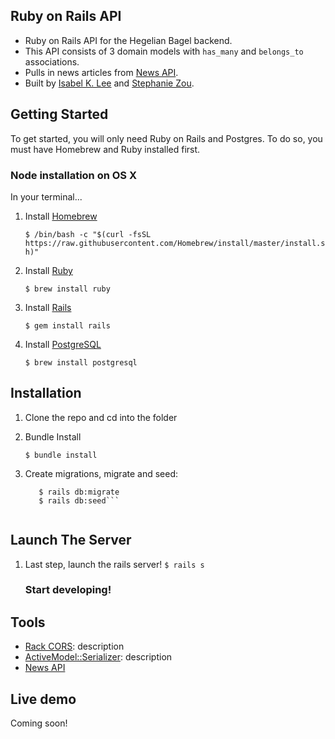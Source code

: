 ## Ruby on Rails API
* Ruby on Rails API for the Hegelian Bagel backend.
* This API consists of 3 domain models with `has_many` and `belongs_to` associations.
* Pulls in news articles from [News API](https://newsapi.org).
* Built by [Isabel K. Lee](https://www.kleetime.com) and [Stephanie Zou](https://github.com/stephaniezou1).

## Getting Started

To get started, you will only need Ruby on Rails and Postgres. To do so, you must have Homebrew and Ruby installed first.

### Node installation on OS X

In your terminal...

1. Install [Homebrew](https://brew.sh/)

    ```$ /bin/bash -c "$(curl -fsSL https://raw.githubusercontent.com/Homebrew/install/master/install.sh)"```
  
2. Install [Ruby](https://www.ruby-lang.org/en/)
    
    ```$ brew install ruby```

3. Install [Rails](https://rubyonrails.org/)

    ```$ gem install rails```

4. Install [PostgreSQL](https://www.postgresql.org/)

    ```$ brew install postgresql```


## Installation

1. Clone the repo and cd into the folder
2. Bundle Install

    ```$ bundle install```
    
3. Create migrations, migrate and seed:

    ```$ rails db:create
       $ rails db:migrate
       $ rails db:seed```
       
## Launch The Server

1. Last step, launch the rails server!
    ```$ rails s```
    
    ### Start developing!


## Tools

* [Rack CORS](https://github.com/cyu/rack-cors): description
* [ActiveModel::Serializer](https://github.com/rails-api/active_model_serializers): description
* [News API](https://newsapi.org)

## Live demo
Coming soon!
